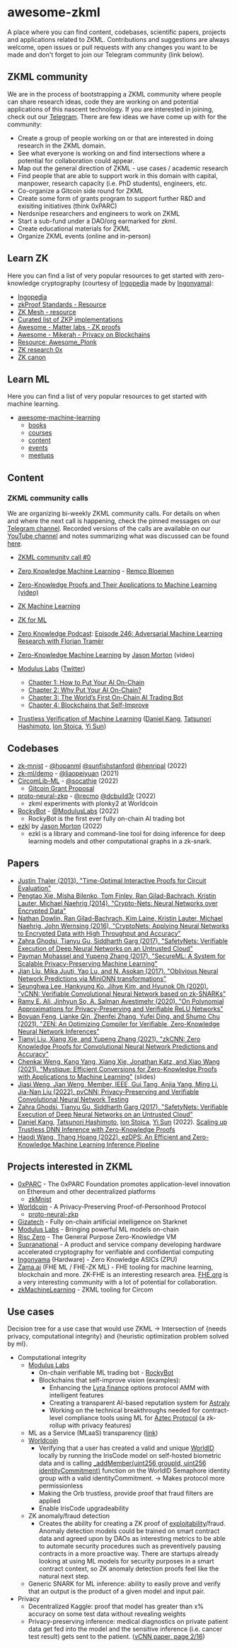 # awesome-zkml

A place where you can find content, codebases, scientific papers, projects and applications related to ZKML. Contributions and suggestions are always welcome, open issues or pull requests with any changes you want to be made and don't forget to join our Telegram community (link below).

## ZKML community

We are in the process of bootstrapping a ZKML community where people can share research ideas, code they are working on and potential applications of this nascent technology. If you are interested in joining, check out our [Telegram](https://t.me/zkmlcommunity). There are few ideas we have come up with for the community:

- Create a group of people working on or that are interested in doing research in the ZKML domain.
- See what everyone is working on and find intersections where a potential for collaboration could appear.
- Map out the general direction of ZKML - use cases / academic research
- Find people that are able to support work in this domain with capital, manpower, research capacity (i.e. PhD students), engineers, etc.
- Co-organize a Gitcoin side round for ZKML
- Create some form of grants program to support further R&D and exisiting initiatives (think 0xPARC)
- Nerdsnipe researchers and engineers to work on ZKML
- Start a sub-fund under a DAO/org earmarked for zkml.
- Create educational materials for ZKML
- Organize ZKML events (online and in-person)

## Learn ZK

Here you can find a list of very popular resources to get started with zero-knowledge cryptography (courtesy of [Ingopedia](https://github.com/ingonyama-zk/ingopedia) made by [Ingonyama](https://twitter.com/Ingo_zk)):

- [Ingopedia](https://github.com/ingonyama-zk/ingopedia)
- [zkProof Standards - Resource](https://zkproof.org/blog/)
- [ZK Mesh - resource](https://zkmesh.substack.com)
- [Curated list of ZKP implementations](https://zkp.science)
- [Awesome - Matter labs - ZK proofs](https://github.com/matter-labs/awesome-zero-knowledge-proofs)
- [Awesome - Mikerah - Privacy on Blockchains](https://github.com/Mikerah/awesome-privacy-on-blockchains)
- [Resource: Awesome_Plonk](https://github.com/Fluidex/awesome-plonk)
- [ZK research 0x](https://0xst.notion.site/ZK-Research-94ba836c3b2a4e2491a871364ee5b13b)
- [ZK canon](https://a16zcrypto.com/zero-knowledge-canon/)

## Learn ML

Here you can find a list of very popular resources to get started with machine learning.

- [awesome-machine-learning](https://github.com/josephmisiti/awesome-machine-learning)
  - [books](https://github.com/josephmisiti/awesome-machine-learning/blob/master/books.md)
  - [courses](https://github.com/josephmisiti/awesome-machine-learning/blob/master/courses.md)
  - [content](https://github.com/josephmisiti/awesome-machine-learning/blob/master/courses.md)
  - [events](https://github.com/josephmisiti/awesome-machine-learning/blob/master/events.md)
  - [meetups](https://github.com/josephmisiti/awesome-machine-learning/blob/master/meetups.md)

## Content

### ZKML community calls

We are organizing bi-weekly ZKML community calls. For details on when and where the next call is happening, check the pinned messages on our [Telegram channel](https://t.me/zkmlcommunity). Recorded versions of the calls are available on our [YouTube channel](https://www.youtube.com/channel/UCaAWNrJIVzJIcIAQoUCQ9rw) and notes summarizing what was discussed can be found [here](https://github.com/emilianobonassi/zkml-community-calls).

- [ZKML community call #0](https://www.youtube.com/watch?v=XBCnZ0ssc84)

- [Zero Knowledge Machine Learning](https://xn--2-umb.com/22/zk-ml/) - [Remco Bloemen](https://twitter.com/recmo)
- [Zero-Knowledge Proofs and Their Applications to Machine Learning (video)](https://www.youtube.com/watch?v=g6FoZ47_EiQ)
- [ZK Machine Learning](https://0xparc.org/blog/zk-mnist)
- [ZK for ML](https://howtocrypto.notion.site/howtocrypto/How-zero-knowledge-proofs-can-certify-Machine-Learning-model-accuracy-6329e927483e4ca8b80fbef2d3bdff51)
- [Zero Knowledge Podcast](https://zeroknowledge.fm/): [Episode 246: Adversarial Machine Learning Research with Florian Tramèr](https://zeroknowledge.fm/246-2/)
- [Zero-Knowledge Machine Learning](https://youtube.com/watch?v=a66iUDRvgWU) by [Jason Morton](http://www.jasonmorton.com/) (video)
- [Modulus Labs](https://www.moduluslabs.xyz/) ([Twitter](https://twitter.com/ModulusLabs))
  - [Chapter 1: How to Put Your AI On-Chain](https://medium.com/coinmonks/chapter-1-how-to-put-your-ai-on-chain-8af2db013c6b)
  - [Chapter 2: Why Put Your AI On-Chain?](https://medium.com/@ModulusLabs/chapter-2-why-put-your-ai-on-chain-33b7625147b7)
  - [Chapter 3: The World’s First On-Chain AI Trading Bot](https://medium.com/@ModulusLabs/chapter-3-the-worlds-first-on-chain-ai-trading-bot-c387afe8316c)
  - [Chapter 4: Blockchains that Self-Improve](https://medium.com/@ModulusLabs/chapter-4-blockchains-that-self-improve-e9716c041f36)
- [Trustless Verification of Machine Learning](https://medium.com/@danieldkang/trustless-verification-of-machine-learning-6f648fd8ba88) ([Daniel Kang](https://ddkang.github.io/), [Tatsunori Hashimoto](https://thashim.github.io/), [Ion Stoica](http://people.eecs.berkeley.edu/~istoica/), [Yi Sun](https://yisun.io/))

## Codebases

- [zk-mnist](https://github.com/0xZKML/zk-mnist) - [@hopanml](https://twitter.com/hopanml) [@sunfishstanford](https://twitter.com/fho888) [@henripal](https://twitter.com/henripal) (2022)
- [zk-ml/demo](https://github.com/zk-ml/demo) - [@liaopeiyuan](https://twitter.com/LiaoPeiyuan) (2021)
- [CircomLib-ML](https://github.com/socathie/circomlib-ml) - [@socathie](https://twitter.com/CathieSoHK) (2022)
  - [Gitcoin Grant Proposal](https://gitcoin.co/grants/6847/zkmachinelearning-an-end-to-end-platform-to-bridge)
- [proto-neural-zkp](https://github.com/worldcoin/proto-neural-zkp) - [@recmo](https://twitter.com/recmo) 
[@dcbuild3r](https://twitter.com/DCbuild3r) (2022)
  - zkml experiments with plonky2 at Worldcoin
- [RockyBot](https://github.com/Modulus-Labs/RockyBot) - [@ModulusLabs](https://twitter.com/ModulusLabs) (2022)
  - RockyBot is the first ever fully on-chain AI trading bot
- [ezkl](https://github.com/zkonduit/ezkl) by [Jason Morton](https://science.psu.edu/math/people/jrm53) (2022)
  - ezkl is a library and command-line tool for doing inference for deep learning models and other computational graphs in a zk-snark.

## Papers

- [Justin Thaler (2013). "Time-Optimal Interactive Proofs for Circuit Evaluation"](https://eprint.iacr.org/2013/351)
- [Pengtao Xie, Misha Bilenko, Tom Finley, Ran Gilad-Bachrach, Kristin Lauter, Michael Naehrig (2014). "Crypto-Nets: Neural Networks over Encrypted Data"](https://arxiv.org/abs/1412.6181)
- [Nathan Dowlin, Ran Gilad-Bachrach, Kim Laine, Kristin Lauter, Michael Naehrig, John Wernsing (2016). "CryptoNets: Applying Neural Networks to Encrypted Data with High Throughput and Accuracy"](https://www.microsoft.com/en-us/research/publication/cryptonets-applying-neural-networks-to-encrypted-data-with-high-throughput-and-accuracy/)
- [Zahra Ghodsi, Tianyu Gu, Siddharth Garg (2017). "SafetyNets: Verifiable Execution of Deep Neural Networks on an Untrusted Cloud"](https://arxiv.org/abs/1706.10268)
- [Payman Mohassel and Yupeng Zhang (2017). "SecureML: A System for Scalable Privacy-Preserving Machine Learning"](https://eprint.iacr.org/2017/396)
- [Jian Liu, Mika Juuti, Yao Lu, and N. Asokan (2017). "Oblivious Neural Network Predictions via MiniONN transformations"](https://eprint.iacr.org/2017/452)
- [Seunghwa Lee, Hankyung Ko, Jihye Kim, and Hyunok Oh (2020). "vCNN: Verifiable Convolutional Neural Network based on zk-SNARKs"](https://eprint.iacr.org/2020/584)
- [Ramy E. Ali, Jinhyun So, A. Salman Avestimehr (2020). "On Polynomial Approximations for Privacy-Preserving and Verifiable ReLU Networks"](https://arxiv.org/abs/2011.05530)
- [Boyuan Feng, Lianke Qin, Zhenfei Zhang, Yufei Ding, and Shumo Chu (2021). "ZEN: An Optimizing Compiler for Verifiable, Zero-Knowledge Neural Network Inferences"](https://eprint.iacr.org/2021/087)
- [Tianyi Liu, Xiang Xie, and Yupeng Zhang (2021). "zkCNN: Zero Knowledge Proofs for Convolutional Neural Network Predictions and Accuracy"](https://eprint.iacr.org/2021/673)
- [Chenkai Weng, Kang Yang, Xiang Xie, Jonathan Katz, and Xiao Wang (2021). "Mystique: Efficient Conversions for Zero-Knowledge Proofs with Applications to Machine Learning"](https://eprint.iacr.org/2021/730) (slides)
- [Jiasi Weng, Jian Weng, Member, IEEE, Gui Tang, Anjia Yang, Ming Li, Jia-Nan Liu (2022). pvCNN: Privacy-Preserving and Verifiable Convolutional Neural Network Testing](https://arxiv.org/abs/2201.09186)
- [Zahra Ghodsi, Tianyu Gu, Siddharth Garg (2017). "SafetyNets: Verifiable Execution of Deep Neural Networks on an Untrusted Cloud"](https://arxiv.org/abs/1706.10268)
- [Daniel Kang](https://ddkang.github.io/), [Tatsunori Hashimoto](https://thashim.github.io/), [Ion Stoica](http://people.eecs.berkeley.edu/~istoica/), [Yi Sun](https://yisun.io/) (2022). [Scaling up Trustless DNN Inference with Zero-Knowledge Proofs](https://arxiv.org/abs/2210.08674)
- [Haodi Wang, Thang Hoang (2022). ezDPS: An Efficient and Zero-Knowledge Machine Learning Inference Pipeline](https://arxiv.org/abs/2212.05428)

## Projects interested in ZKML

- [0xPARC](https://0xparc.org/) - The 0xPARC Foundation promotes application-level innovation on Ethereum and other decentralized platforms
  - [zkMnist](https://0xparc.org/blog/zk-mnist)
- [Worldcoin](https://worldcoin.org/) - A Privacy-Preserving Proof-of-Personhood Protocol
  - [proto-neural-zkp](https://github.com/worldcoin/proto-neural-zkp)
- [Gizatech](https://gizatech.xyz/) - Fully on-chain artificial intelligence on Starknet
- [Modulus Labs](https://www.moduluslabs.xyz/) - Bringing powerful ML models on-chain
- [Risc Zero](https://www.risczero.com/) - The General Purpose Zero-Knowledge VM
- [Supranational](https://www.supranational.net/) - A product and service company developing hardware accelerated cryptography for verifiable and confidential computing
- [Ingonyama](https://twitter.com/Ingo_zk) (Hardware) - Zero Knowledge ASICs (ZPU)
- [Zama.ai](https://www.zama.ai/) (FHE ML / FHE-ZK ML) - FHE tooling for machine learning, blockchain and more. ZK-FHE is an interesting research area. [FHE.org](https://fhe.org/) is a very interesting community with a lot of potential for collaboration.
- [zkMachineLearning](https://gitcoin.co/grants/6847/zkmachinelearning-an-end-to-end-platform-to-bridge) - ZKML tooling for Circom

## Use cases

Decision tree for a use case that would use ZKML -> Intersection of {needs privacy, computational integrity} and {heuristic optimization problem solved by ml}.

- Computational integrity
  - [Modulus Labs](https://www.moduluslabs.xyz/)
    - On-chain verifiable ML trading bot - [RockyBot](https://github.com/Modulus-Labs/RockyBot)
    - Blockchains that self-improve vision (examples):
      - Enhancing the [Lyra finance](https://www.lyra.finance/) options protocol AMM with intelligent features
      - Creating a transparent AI-based reputation system for [Astraly](https://www.astraly.xyz/)
      - Working on the technical breakthroughs needed for contract-level compliance tools using ML for [Aztec Protocol](https://aztec.network/) (a zk-rollup with privacy features)
  - ML as a Service (MLaaS) transparency ([link](https://twitter.com/daniel_d_kang/status/1582519854405255168?s=20&t=16FXZixQvD5G_B9IFVzmaA))
  - [Worldcoin](https://worldcoin.org/the-worldcoin-protocol)
    - Verifying that a user has created a valid and unique [WorldID](https://worldcoin.org/the-worldcoin-protocol) locally by running the IrisCode model on self-hosted biometric data and is calling [_addMember(uint256 groupId, uint256 identityCommitment)](https://github.com/semaphore-protocol/semaphore/blob/4e6be04729ed2d7e29461a3915877a66a2c9c4d2/contracts/base/SemaphoreGroups.sol#L43) function on the WorldID Semaphore identity group with a valid identityCommitment. -> Makes protocol more permissionless
    - Making the Orb trustless, provide proof that fraud filters are applied
    - Enable IrisCode upgradeability
  - ZK anomaly/fraud detection
    - Creates the ability for creating a ZK proof of [exploitability](https://blog.trailofbits.com/2020/05/21/reinventing-vulnerability-disclosure-using-zero-knowledge-proos/)/fraud. Anomaly detection models could be trained on smart contract data and agreed upon by DAOs as interesting metrics to be able to automate security procedures such as preventively pausing contracts in a more proactive way. There are startups already looking at using ML models for security purposes in a smart contract context, so ZK anomaly detection proofs feel like the natural next step.
  - Generic SNARK for ML inference: ability to easily prove and verify that an output is the product of a given model and input pair.
- Privacy
  - Decentralized Kaggle: proof that model has greater than x% accuracy on some test data without revealing weights
  - Privacy-preserving inference: medical diagnostics on private patient data get fed into the model and the sensitive inference (i.e. cancer test result) gets sent to the patient. ([vCNN paper, page 2/16](https://eprint.iacr.org/2020/584.pdf))
